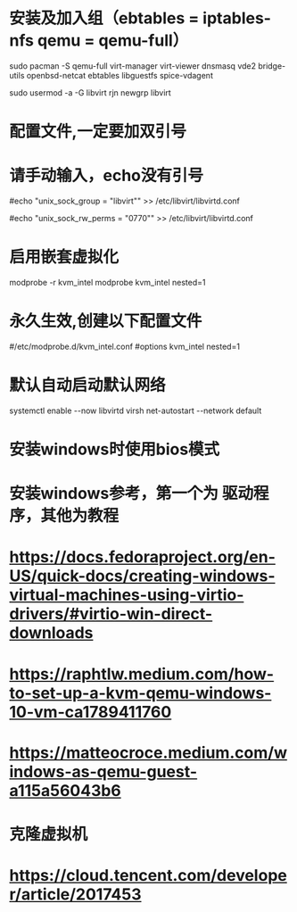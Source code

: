 

# 安装及加入组（ebtables = iptables-nfs  qemu = qemu-full）
sudo pacman -S  qemu-full virt-manager virt-viewer dnsmasq vde2 bridge-utils openbsd-netcat ebtables libguestfs spice-vdagent

sudo usermod -a -G libvirt rjn
newgrp libvirt

# 配置文件,一定要加双引号
# 请手动输入，echo没有引号
#echo "unix_sock_group = "libvirt"" >> /etc/libvirt/libvirtd.conf

#echo "unix_sock_rw_perms = "0770"" >> /etc/libvirt/libvirtd.conf

# 启用嵌套虚拟化
modprobe -r kvm_intel
modprobe kvm_intel nested=1

# 永久生效,创建以下配置文件
#/etc/modprobe.d/kvm_intel.conf
#options kvm_intel nested=1


# 默认自动启动默认网络
systemctl enable --now libvirtd
virsh net-autostart --network default

# 安装windows时使用bios模式

# 安装windows参考，第一个为 驱动程序，其他为教程
# https://docs.fedoraproject.org/en-US/quick-docs/creating-windows-virtual-machines-using-virtio-drivers/#virtio-win-direct-downloads
# https://raphtlw.medium.com/how-to-set-up-a-kvm-qemu-windows-10-vm-ca1789411760
# https://matteocroce.medium.com/windows-as-qemu-guest-a115a56043b6


# 克隆虚拟机
# https://cloud.tencent.com/developer/article/2017453

